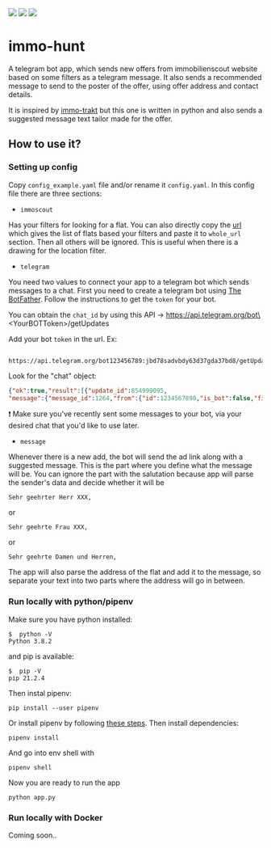 <img src="https://img.shields.io/github/license/harikaduyu/immo-hunt">
<img src="https://img.shields.io/maintenance/yes/2021">
<a href="https://www.python.org/"><img src="https://img.shields.io/badge/Made%20with-Python-1f425f.svg"></a>

# immo-hunt

A telegram bot app, which sends new offers from immobilienscout website based on some filters as a telegram message. It also sends a recommended message to send to the poster of the offer, using offer address and contact details.

It is inspired by [immo-trakt](https://github.com/mustafabayar/immo_trakt) but this one is written in python and also sends a suggested message text tailor made for the offer.

## How to use it? 

### Setting up config
Copy `config_example.yaml` file and/or rename it `config.yaml`. In this config file there are three sections:
- `immoscout`

Has your filters for looking for a flat. You can also directly copy the [url](https://www.immobilienscout24.de/Suche/shape/wohnung-mieten?shape=fWltX0ltbHZwQXhoQHdtSW9nQnd2QHFoQXZoQnxWcGNEO2V8cV9JeXp_cEF_SGtNd0N5X0A.&numberofrooms=3.0-&livingspace=70.0-&enteredFrom=result_list&viewMode=MAP#/?boundingBox=52.130122%2C11.886509%2C52.88074%2C14.962681) which gives the list of flats based your filters and paste it to `whole_url` section. Then all others will be ignored. This is useful when there is a drawing for the location filter.
- `telegram`

You need two values to connect your app to a telegram bot which sends messages to a chat. 
First you need to create a telegram bot using [The BotFather](https://telegram.me/BotFather). Follow the instructions to get the `token` for your bot.

You can obtain the `chat_id` by using this API -> https://api.telegram.org/bot\<YourBOTToken\>/getUpdates

Add your bot `token` in the url. Ex:
```
 https://api.telegram.org/bot123456789:jbd78sadvbdy63d37gda37bd8/getUpdates
```
Look for the "chat" object:
```json
{"ok":true,"result":[{"update_id":854999095,
"message":{"message_id":1264,"from":{"id":1234567890,"is_bot":false,"first_name":"Harika","language_code":"en"},"chat":{"id":<ChatIdYouAreLookingFor>,"first_name":"Harika","type":"private"},"date":1633171653,"text":"Hey"}}]}
```

❗ Make sure you've recently sent some messages to your bot, via your desired chat that you'd like to use later. 
- `message`

Whenever there is a new add, the bot will send the ad link along with a suggested message. This is the part where you define what the message will be. You can ignore the part with the salutation because app will parse the sender's data and decide whether it will be 
```
Sehr geehrter Herr XXX,
``` 
or 
```
Sehr geehrte Frau XXX,
```
 or
```
Sehr geehrte Damen und Herren,
```
The app will also parse the address of the flat and add it to the message, so separate your text into two parts where the address will go in between.
### Run locally with python/pipenv

Make sure you have python installed:

```
$  python -V
Python 3.8.2
```
and pip is available:
```
$  pip -V
pip 21.2.4 
```
Then instal pipenv:
```
pip install --user pipenv
```

Or install pipenv by following [these steps](https://pipenv.pypa.io/en/latest/install/). 
Then install dependencies:
```
pipenv install
```
And go into env shell with
```
pipenv shell
```
Now you are ready to run the app

```
python app.py
```
### Run locally with Docker
Coming soon..